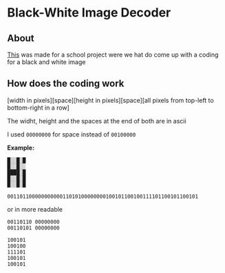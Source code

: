 # Black-White Image Decoder

## About

[This](https://sturmente.github.io/black-white-image-decoder/) was made for a school project were we hat do come up with a coding for a black and white image

## How does the coding work

[width in pixels][space][height in pixels][space][all pixels from top-left to bottom-right in a row]

The widht, height and the spaces at the end of both are in ascii

I used `00000000` for space instead of `00100000`

**Example:**
```
█░░█░█
█░░█░░
████░█
█░░█░█
█░░█░█
```

`00110110000000000011010100000000100101100100111101100101100101`

or in more readable 

```
00110110 00000000 
00110101 00000000

100101
100100
111101
100101
100101
```
